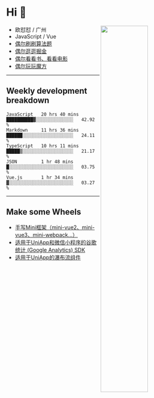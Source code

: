 # Hi 👋

[<img align="right" width="50%" src="https://github-readme-stats.vercel.app/api?username=OUDUIDUI&theme=dark&show_icons=true">](https://metrics.lecoq.io/OUDUIDUI?template=classic&#41;)


- 欧怼怼 / 广州
- JavaScript / Vue
- [偶尔刷刷算法题](https://github.com/OUDUIDUI/leet-code)
- [偶尔逛逛掘金](https://juejin.cn/user/4309700183594366)
- [偶尔看看书、看看电影](https://www.yuque.com/books/share/3ee1684b-8e19-4849-b5aa-13d1813ded6d)
- [偶尔玩玩魔方](https://cubing.com/results/person/2014OUSH01)

---

##  Weekly development breakdown

<!--START_SECTION:waka-->
```text
JavaScript   20 hrs 40 mins  ██████████▓░░░░░░░░░░░░░░   42.92 % 
Markdown     11 hrs 36 mins  ██████░░░░░░░░░░░░░░░░░░░   24.11 % 
TypeScript   10 hrs 11 mins  █████▒░░░░░░░░░░░░░░░░░░░   21.17 % 
JSON         1 hr 48 mins    █░░░░░░░░░░░░░░░░░░░░░░░░   03.75 % 
Vue.js       1 hr 34 mins    ▓░░░░░░░░░░░░░░░░░░░░░░░░   03.27 % 
```
<!--END_SECTION:waka-->



---

##  Make some Wheels

- [手写Mini框架（mini-vue2、mini-vue3、mini-webpack...）](https://github.com/OUDUIDUI/mini)
- [适用于UniApp和微信小程序的谷歌统计 (Google Analytics) SDK](https://github.com/OUDUIDUI/ga-tracker)
- [适用于UniApp的瀑布流组件](https://github.com/OUDUIDUI/uniapp-waterfalls-flow)


